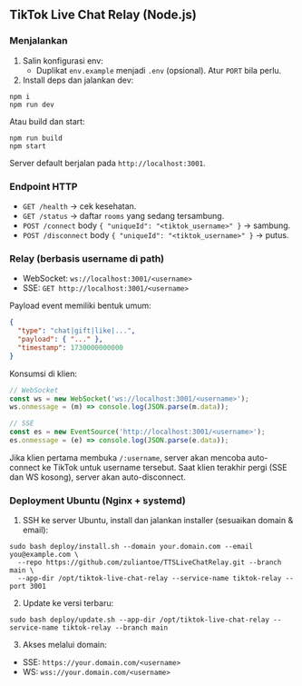 ## TikTok Live Chat Relay (Node.js)

### Menjalankan

1. Salin konfigurasi env:
   - Duplikat `env.example` menjadi `.env` (opsional). Atur `PORT` bila perlu.
2. Install deps dan jalankan dev:

```
npm i
npm run dev
```

Atau build dan start:

```
npm run build
npm start
```

Server default berjalan pada `http://localhost:3001`.

### Endpoint HTTP

- `GET /health` → cek kesehatan.
- `GET /status` → daftar `rooms` yang sedang tersambung.
- `POST /connect` body `{ "uniqueId": "<tiktok_username>" }` → sambung.
- `POST /disconnect` body `{ "uniqueId": "<tiktok_username>" }` → putus.

### Relay (berbasis username di path)

- WebSocket: `ws://localhost:3001/<username>`
- SSE: `GET http://localhost:3001/<username>`

Payload event memiliki bentuk umum:

```json
{
  "type": "chat|gift|like|...",
  "payload": { "..." },
  "timestamp": 1730000000000
}
```

Konsumsi di klien:

```js
// WebSocket
const ws = new WebSocket('ws://localhost:3001/<username>');
ws.onmessage = (m) => console.log(JSON.parse(m.data));

// SSE
const es = new EventSource('http://localhost:3001/<username>');
es.onmessage = (e) => console.log(JSON.parse(e.data));
```

Jika klien pertama membuka `/:username`, server akan mencoba auto-connect ke TikTok untuk username tersebut. Saat klien terakhir pergi (SSE dan WS kosong), server akan auto-disconnect.

### Deployment Ubuntu (Nginx + systemd)

1) SSH ke server Ubuntu, install dan jalankan installer (sesuaikan domain & email):

```
sudo bash deploy/install.sh --domain your.domain.com --email you@example.com \
  --repo https://github.com/zuliantoe/TTSLiveChatRelay.git --branch main \
  --app-dir /opt/tiktok-live-chat-relay --service-name tiktok-relay --port 3001
```

2) Update ke versi terbaru:

```
sudo bash deploy/update.sh --app-dir /opt/tiktok-live-chat-relay --service-name tiktok-relay --branch main
```

3) Akses melalui domain:

- SSE: `https://your.domain.com/<username>`
- WS: `wss://your.domain.com/<username>`



